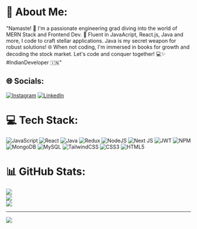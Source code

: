 # 💫 About Me:
"Namaste! 🙏 I'm a passionate engineering grad diving into the world of MERN Stack and Frontend Dev. 🚀 Fluent in JavaAcript, React.js, Java and more, I code to craft stellar applications. Java is my secret weapon for robust solutions! 🌐 When not coding, I'm immersed in books for growth and decoding the stock market. Let's code and conquer together! 💻✨ #IndianDeveloper 🇮🇳"


## 🌐 Socials:
[![Instagram](https://img.shields.io/badge/Instagram-%23E4405F.svg?logo=Instagram&logoColor=white)](https://instagram.com/black_droid_05) [![LinkedIn](https://img.shields.io/badge/LinkedIn-%230077B5.svg?logo=linkedin&logoColor=white)](https://linkedin.com/in/manu-hn) 

# 💻 Tech Stack:
![JavaScript](https://img.shields.io/badge/javascript-%23323330.svg?style=plastic&logo=javascript&logoColor=%23F7DF1E)  ![React](https://img.shields.io/badge/react-%2320232a.svg?style=plastic&logo=react&logoColor=%2361DAFB)  ![Java](https://img.shields.io/badge/java-%23ED8B00.svg?style=plastic&logo=openjdk&logoColor=white)  ![Redux](https://img.shields.io/badge/redux-%23593d88.svg?style=plastic&logo=redux&logoColor=white) ![NodeJS](https://img.shields.io/badge/node.js-6DA55F?style=plastic&logo=node.js&logoColor=white) ![Next JS](https://img.shields.io/badge/Next-black?style=plastic&logo=next.js&logoColor=white) ![JWT](https://img.shields.io/badge/JWT-black?style=plastic&logo=JSON%20web%20tokens) ![NPM](https://img.shields.io/badge/NPM-%23CB3837.svg?style=plastic&logo=npm&logoColor=white) ![MongoDB](https://img.shields.io/badge/MongoDB-%234ea94b.svg?style=plastic&logo=mongodb&logoColor=white) ![MySQL](https://img.shields.io/badge/mysql-%2300000f.svg?style=plastic&logo=mysql&logoColor=white) ![TailwindCSS](https://img.shields.io/badge/tailwindcss-%2338B2AC.svg?style=plastic&logo=tailwind-css&logoColor=white) ![CSS3](https://img.shields.io/badge/css3-%231572B6.svg?style=plastic&logo=css3&logoColor=white) ![HTML5](https://img.shields.io/badge/html5-%23E34F26.svg?style=plastic&logo=html5&logoColor=white)
# 📊 GitHub Stats:
![](https://github-readme-stats.vercel.app/api?username=manu-hn&theme=dark&hide_border=false&include_all_commits=false&count_private=false)<br/>
![](https://github-readme-streak-stats.herokuapp.com/?user=manu-hn&theme=dark&hide_border=false)<br/>
![](https://github-readme-stats.vercel.app/api/top-langs/?username=manu-hn&theme=dark&hide_border=false&include_all_commits=false&count_private=false&layout=compact)

---
[![](https://visitcount.itsvg.in/api?id=manu-hn&icon=2&color=0)](https://visitcount.itsvg.in)

<!-- Proudly created with GPRM ( https://gprm.itsvg.in ) -->
